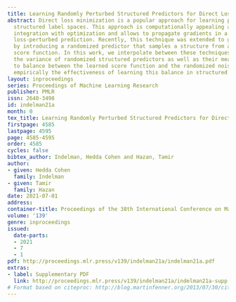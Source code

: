 ```yaml
---
title: Learning Randomly Perturbed Structured Predictors for Direct Loss Minimization
abstract: Direct loss minimization is a popular approach for learning predictors over
  structured label spaces. This approach is computationally appealing as it replaces
  integration with optimization and allows to propagate gradients in a deep net using
  loss-perturbed prediction. Recently, this technique was extended to generative models,
  by introducing a randomized predictor that samples a structure from a randomly perturbed
  score function. In this work, we interpolate between these techniques by learning
  the variance of randomized structured predictors as well as their mean, in order
  to balance between the learned score function and the randomized noise. We demonstrate
  empirically the effectiveness of learning this balance in structured discrete spaces.
layout: inproceedings
series: Proceedings of Machine Learning Research
publisher: PMLR
issn: 2640-3498
id: indelman21a
month: 0
tex_title: Learning Randomly Perturbed Structured Predictors for Direct Loss Minimization
firstpage: 4585
lastpage: 4595
page: 4585-4595
order: 4585
cycles: false
bibtex_author: Indelman, Hedda Cohen and Hazan, Tamir
author:
- given: Hedda Cohen
  family: Indelman
- given: Tamir
  family: Hazan
date: 2021-07-01
address:
container-title: Proceedings of the 38th International Conference on Machine Learning
volume: '139'
genre: inproceedings
issued:
  date-parts:
  - 2021
  - 7
  - 1
pdf: http://proceedings.mlr.press/v139/indelman21a/indelman21a.pdf
extras:
- label: Supplementary PDF
  link: http://proceedings.mlr.press/v139/indelman21a/indelman21a-supp.pdf
# Format based on citeproc: http://blog.martinfenner.org/2013/07/30/citeproc-yaml-for-bibliographies/
---
```

